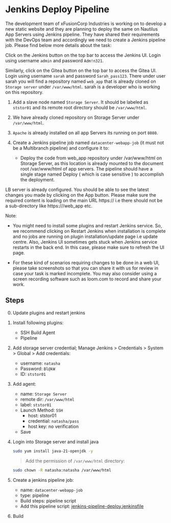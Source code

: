 # Jenkins Deploy Pipeline

The development team of xFusionCorp Industries is working on to develop a new static website and they are planning to deploy the same on Nautilus App Servers using Jenkins pipeline. They have shared their requirements with the DevOps team and accordingly we need to create a Jenkins pipeline job. Please find below more details about the task:

Click on the Jenkins button on the top bar to access the Jenkins UI. Login using username `admin` and password `Adm!n321`.

Similarly, click on the Gitea button on the top bar to access the Gitea UI. Login using username `sarah` and password `Sarah_pass123`. There under user sarah you will find a repository named `web_app` that is already cloned on `Storage server` under `/var/www/html`. sarah is a developer who is working on this repository.

1. Add a slave node named `Storage Server`. It should be labeled as `ststor01` and its remote root directory should be `/var/www/html`.

2. We have already cloned repository on Storage Server under `/var/www/html`.

3. `Apache` is already installed on all app Servers its running on port `8080`.

4. Create a Jenkins pipeline job named `datacenter-webapp-job` (it must not be a Multibranch pipeline) and configure it to:

    - Deploy the code from web_app repository under /var/www/html on Storage Server, as this location is already mounted to the document root /var/www/html of app servers. The pipeline should have a single stage named Deploy ( which is case sensitive ) to accomplish the deployment.

LB server is already configured. You should be able to see the latest changes you made by clicking on the App button. Please make sure the required content is loading on the main URL https://<LBR-URL> i.e there should not be a sub-directory like https://<LBR-URL>/web_app etc.

Note:

- You might need to install some plugins and restart Jenkins service. So, we recommend clicking on Restart Jenkins when installation is complete and no jobs are running on plugin installation/update page i.e update centre. Also, Jenkins UI sometimes gets stuck when Jenkins service restarts in the back end. In this case, please make sure to refresh the UI page.

- For these kind of scenarios requiring changes to be done in a web UI, please take screenshots so that you can share it with us for review in case your task is marked incomplete. You may also consider using a screen recording software such as loom.com to record and share your work.

## Steps

0. Update plugins and restart jenkins
1. Install following plugins:
    - SSH Build Agent
    - Pipeline
2. Add storage server credential; Manage Jenkins > Credentials > System > Global > Add credentials:
    - username: `natasha`
    - Password: `Bl@kW`
    - ID: `ststor01`
3. Add agent:
    - name: `Storage Server`
    - remote dir: `/var/www/html`
    - label: `ststor01`
    - Launch Method: `SSH`
        - host: ststor01
        - credential: `natasha/pass`
        - host key: no verification
    - Save

4. Login into Storage server and install java

    ```sh
    sudo yum install java-21-openjdk -y
    ```

    > Add the permission of `/var/www/html` directory:

    ```sh
    sudo chown -R natasha:natasha /var/www/html
    ```

5. Create a jenkins pipeline job:
    - name: `datacenter-webapp-job`
    - type: pipeline
    - Build steps: pipeline script
    - Add this pipeline script: [jenkins-pipeline-deploy.jenkinsfile](../files/jenkins-pipeline-deploy-077.jenkinsfile)

6. Build
